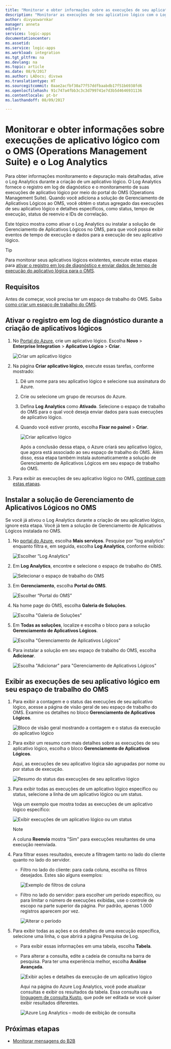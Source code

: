```yaml
---
title: "Monitorar e obter informações sobre as execuções de seu aplicativo lógico usando o OMS – Aplicativo Lógico do Azure | Microsoft Docs"
description: "Monitorar as execuções de seu aplicativo lógico com o Log Analytics e o OMS (Operations Management Suite) para obter informações ideias e detalhes de depuração mais avançados para solução de problemas e diagnóstico"
author: divyaswarnkar
manager: anneta
editor: 
services: logic-apps
documentationcenter: 
ms.assetid: 
ms.service: logic-apps
ms.workload: integration
ms.tgt_pltfrm: na
ms.devlang: na
ms.topic: article
ms.date: 08/9/2017
ms.author: LADocs; divswa
ms.translationtype: HT
ms.sourcegitcommit: 0aae2acfbf30a77f57ddfbaabdb17f51b6938fd6
ms.openlocfilehash: 91c747a4fbb3c3c3d799741e7d3b5d4646931136
ms.contentlocale: pt-br
ms.lasthandoff: 08/09/2017

---
```


# <a name="monitor-and-get-insights-about-logic-app-runs-with-operations-management-suite-oms-and-log-analytics"></a>Monitorar e obter informações sobre execuções de aplicativo lógico com o OMS (Operations Management Suite) e o Log Analytics

Para obter informações monitoramento e depuração mais detalhadas, ative o Log Analytics durante a criação de um aplicativo lógico. O Log Analytics fornece o registro em log de diagnóstico e o monitoramento de suas execuções de aplicativo lógico por meio do portal do OMS (Operations Management Suite). Quando você adiciona a solução de Gerenciamento de Aplicativos Lógicos ao OMS, você obtém o status agregado das execuções de seu aplicativo lógico e detalhes específicos, como status, tempo de execução, status de reenvio e IDs de correlação.

Este tópico mostra como ativar o Log Analytics ou instalar a solução de Gerenciamento de Aplicativos Lógicos no OMS, para que você possa exibir eventos de tempo de execução e dados para a execução de seu aplicativo lógico.

 > [!TIP]
 > Para monitorar seus aplicativos lógicos existentes, execute estas etapas para [ativar o registro em log de diagnóstico e enviar dados de tempo de execução do aplicativo lógica para o OMS](../logic-apps/logic-apps-monitor-your-logic-apps.md#azure-diagnostics).

## <a name="requirements"></a>Requisitos

Antes de começar, você precisa ter um espaço de trabalho do OMS. Saiba [como criar um espaço de trabalho do OMS](../log-analytics/log-analytics-get-started.md). 

## <a name="turn-on-diagnostics-logging-when-creating-logic-apps"></a>Ativar o registro em log de diagnóstico durante a criação de aplicativos lógicos

1. No [Portal do Azure](https://portal.azure.com), crie um aplicativo lógico. Escolha **Novo** > **Enterprise Integration** > **Aplicativo Lógico** > **Criar**.

   ![Criar um aplicativo lógico](media/logic-apps-monitor-your-logic-apps-oms/find-logic-apps-azure.png)

2. Na página **Criar aplicativo lógico**, execute essas tarefas, conforme mostrado:

   1. Dê um nome para seu aplicativo lógico e selecione sua assinatura do Azure. 
   2. Crie ou selecione um grupo de recursos do Azure.
   3. Defina **Log Analytics** como **Ativado**. 
   Selecione o espaço de trabalho do OMS para o qual você deseja enviar dados para suas execuções de aplicativo lógico. 
   4. Quando você estiver pronto, escolha **Fixar no painel** > **Criar**.

      ![Criar aplicativo lógico](./media/logic-apps-monitor-your-logic-apps-oms/create-logic-app.png)

      Após a conclusão dessa etapa, o Azure criará seu aplicativo lógico, que agora está associado ao seu espaço de trabalho do OMS. 
      Além disso, essa etapa também instala automaticamente a solução de Gerenciamento de Aplicativos Lógicos em seu espaço de trabalho do OMS.

3. Para exibir as execuções de seu aplicativo lógico no OMS, [continue com estas etapas](#view-logic-app-runs-oms).

## <a name="install-the-logic-apps-management-solution-in-oms"></a>Instalar a solução de Gerenciamento de Aplicativos Lógicos no OMS

Se você já ativou o Log Analytics durante a criação de seu aplicativo lógico, ignore esta etapa. Você já tem a solução de Gerenciamento de Aplicativos Lógicos instalada no OMS.

1. No [portal do Azure](https://portal.azure.com), escolha **Mais serviços**. Pesquise por "log analytics" enquanto filtra e, em seguida, escolha **Log Analytics**, conforme exibido:

   ![Escolher “Log Analytics”](media/logic-apps-monitor-your-logic-apps-oms/find-log-analytics.png)

2. Em **Log Analytics**, encontre e selecione o espaço de trabalho do OMS. 

   ![Selecionar o espaço de trabalho do OMS](media/logic-apps-monitor-your-logic-apps-oms/select-logic-app.png)

3. Em **Gerenciamento**, escolha **Portal do OMS**.

   ![Escolher “Portal do OMS”](media/logic-apps-monitor-your-logic-apps-oms/oms-portal-page.png)

4. Na home page do OMS, escolha **Galeria de Soluções**.

   ![Escolha "Galeria de Soluções"](media/logic-apps-monitor-your-logic-apps-oms/solutions-gallery.png)

5. Em **Todas as soluções**, localize e escolha o bloco para a solução **Gerenciamento de Aplicativos Lógicos**.

   ![Escolha "Gerenciamento de Aplicativos Lógicos"](media/logic-apps-monitor-your-logic-apps-oms/logic-apps-management-tile2.png)

6. Para instalar a solução em seu espaço de trabalho do OMS, escolha **Adicionar**.

   ![Escolha "Adicionar" para "Gerenciamento de Aplicativos Lógicos"](media/logic-apps-monitor-your-logic-apps-oms/add-logic-apps-management-solution.png)

<a name="view-logic-app-runs-oms"></a>

## <a name="view-your-logic-app-runs-in-your-oms-workspace"></a>Exibir as execuções de seu aplicativo lógico em seu espaço de trabalho do OMS

1. Para exibir a contagem e o status das execuções de seu aplicativo lógico, acesse a página de visão geral de seu espaço de trabalho do OMS. Examine os detalhes no bloco **Gerenciamento de Aplicativos Lógicos**.

   ![Bloco de visão geral mostrando a contagem e o status da execução do aplicativo lógico](media/logic-apps-monitor-your-logic-apps-oms/overview.png)

2. Para exibir um resumo com mais detalhes sobre as execuções de seu aplicativo lógico, escolha o bloco **Gerenciamento de Aplicativos Lógicos**.

   Aqui, as execuções de seu aplicativo lógica são agrupadas por nome ou por status de execução.

   ![Resumo do status das execuções de seu aplicativo lógico](media/logic-apps-monitor-your-logic-apps-oms/logic-apps-runs-summary.png)
   
3. Para exibir todas as execuções de um aplicativo lógico específico ou status, selecione a linha de um aplicativo lógico ou um status.

   Veja um exemplo que mostra todas as execuções de um aplicativo lógico específico:

   ![Exibir execuções de um aplicativo lógico ou um status](media/logic-apps-monitor-your-logic-apps-oms/logic-app-run-details.png)

   > [!NOTE]
   > A coluna **Reenvio** mostra "Sim" para execuções resultantes de uma execução reenviada.

4. Para filtrar esses resultados, execute a filtragem tanto no lado do cliente quanto no lado do servidor.

   * Filtro no lado do cliente: para cada coluna, escolha os filtros desejados. 
   Estes são alguns exemplos:

     ![Exemplo de filtros de coluna](media/logic-apps-monitor-your-logic-apps-oms/filters.png)

   * Filtro no lado do servidor: para escolher um período específico, ou para limitar o número de execuções exibidas, use o controle de escopo na parte superior da página. 
   Por padrão, apenas 1.000 registros aparecem por vez. 
   
     ![Alterar o período](media/logic-apps-monitor-your-logic-apps-oms/change-interval.png)
 
5. Para exibir todas as ações e os detalhes de uma execução específica, selecione uma linha, o que abrirá a página Pesquisa de Log. 

   * Para exibir essas informações em uma tabela, escolha **Tabela**.
   * Para alterar a consulta, edite a cadeia de consulta na barra de pesquisa. 
   Para ter uma experiência melhor, escolha **Análise Avançada**.

     ![Exibir ações e detalhes da execução de um aplicativo lógico](media/logic-apps-monitor-your-logic-apps-oms/log-search-page.png)

     Aqui na página do Azure Log Analytics, você pode atualizar consultas e exibir os resultados da tabela. 
     Essa consulta usa a [linguagem de consulta Kusto](https://docs.loganalytics.io/learn/tutorials/getting_started_with_queries.html), que pode ser editada se você quiser exibir resultados diferentes. 

     ![Azure Log Analytics – modo de exibição de consulta](media/logic-apps-monitor-your-logic-apps-oms/query.png)

## <a name="next-steps"></a>Próximas etapas

* [Monitorar mensagens do B2B](../logic-apps/logic-apps-monitor-b2b-message.md)

